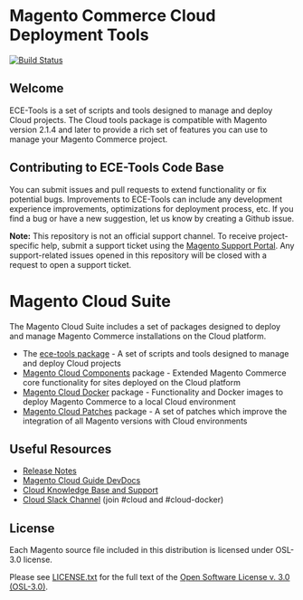 # Magento Commerce Cloud Deployment Tools

[![Build Status](https://travis-ci.com/magento/ece-tools.svg?token=NW7M5gDP5YaRMZyCvYpY&branch=develop)](https://travis-ci.com/magento/ece-tools)

## Welcome
ECE-Tools is a set of scripts and tools designed to manage and deploy Cloud projects. The Cloud tools package is compatible with Magento version 2.1.4 and later to provide a rich set of features you can use to manage your Magento Commerce project.

## Contributing to ECE-Tools Code Base
You can submit issues and pull requests to extend functionality or fix potential bugs. Improvements to ECE-Tools can include any development experience improvements, optimizations for deployment process, etc. If you find a bug or have a new suggestion, let us know by creating a Github issue.

**Note:** This repository is not an official support channel. To receive project-specific help, submit a support ticket using the [Magento Support Portal](https://support.magento.com). Any support-related issues opened in this repository will be closed with a request to open a support ticket.

# Magento Cloud Suite
The Magento Cloud Suite includes a set of packages designed to deploy and manage Magento Commerce installations on the Cloud platform.
- The [ece-tools package](https://github.com/magento/ece-tools) - A set of scripts and tools designed to manage and deploy Cloud projects
- [Magento Cloud Components](https://github.com/magento/magento-cloud-components) package - Extended Magento Commerce core functionality for sites deployed on the Cloud platform
- [Magento Cloud Docker](https://github.com/magento/magento-cloud-docker) package - Functionality and Docker images to deploy Magento Commerce to a local Cloud environment
- [Magento Cloud Patches](https://github.com/magento/magento-cloud-patches) package - A set of patches which improve the integration of all Magento versions with Cloud environments

## Useful Resources
- [Release Notes](https://github.com/magento/ece-tools/releases)
- [Magento Cloud Guide DevDocs](https://devdocs.magento.com/cloud/bk-cloud.html)
- [Cloud Knowledge Base and Support](https://support.magento.com)
- [Cloud Slack Channel](https://magentocommeng.slack.com) (join #cloud and #cloud-docker)

## License
Each Magento source file included in this distribution is licensed under OSL-3.0 license.

Please see [LICENSE.txt](https://github.com/magento/ece-tools/blob/develop/LICENSE.txt) for the full text of the [Open Software License v. 3.0 (OSL-3.0)](http://opensource.org/licenses/osl-3.0.php).

